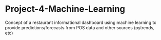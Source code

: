 # Project-4-Machine-Learning
Concept of a restaurant informational dashboard using machine learning to provide predictions/forecasts from POS data and other sources (pytrends, etc)
